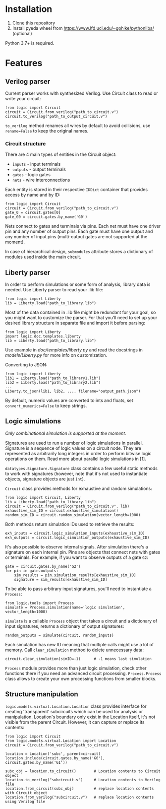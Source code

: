 # Installation

1. Clone this repository
2. Install pyeda wheel from https://www.lfd.uci.edu/~gohlke/pythonlibs/ (optional)

Python 3.7+ is required.

# Features

## Verilog parser

Current parser works with synthesized Verilog. 
Use Circuit class to read or write your circuit:

    from logic import Circuit
    circuit = Circuit.from_verilog("path_to_circuit.v")
    circuit.to_verilog("path_to_output_circuit.v")

`to_verilog` method renames all wires by default to avoid collisions, 
use `rename=False` to keep the original names.

### Circuit structure

There are 4 main types of entities in the Circuit object:
* `inputs` - input terminals
* `outputs` - output terminals
* `gates` - logic gates
* `nets` - wire interconnections

Each entity is stored in their respective `IDDict` container that provides access by name and by ID:

    from logic import Circuit
    circuit = Circuit.from_verilog("path_to_circuit.v")
    gate_0 = circuit.gates[0]
    gate_G0 = circuit.gates.by_name('G0')

Nets connect to gates and terminals via pins. Each net must have one driver pin and any number of output pins.
Each gate must have one output and any number of input pins (multi-output gates are not supported at the moment).

In case of hierarchical design, `submodules` attribute stores a dictionary of modules used inside the main circuit.

## Liberty parser

In order to perform simulations or some form of analysis, library data is needed.
Use Liberty parser to read your .lib file:

    from logic import Liberty
    lib = Liberty.load("path_to_library.lib")

Most of the data contained in .lib file might be redundant for your goal, 
so you might want to customize the parser. 
For that you'll need to set up your desired library structure in separate file
and import it before parsing:

    from logic import Liberty
    import logic.doc.templates.liberty
    lib = Liberty.load("path_to_library.lib")

Use example in _doc/templates/liberty.py_ and read the docstrings in _models/Liberty.py_
for more info on customization.

Converting to JSON:

    from logic import Liberty
    lib1 = Liberty.load("path_to_library1.lib")
    lib2 = Liberty.load("path_to_library2.lib")
    ...
    Liberty.to_json(lib1, lib2, ..., filename="output_path.json")

By default, numeric values are converted to ints and floats, set `convert_numerics=False` to keep strings.

## Logic simulations

_Only combinational simulation is supported at the moment._

Signatures are used to run a number of logic simulations in parallel. Signature is a sequence of logic values
on a circuit node. They are represented as arbitrarily long integers in order to perform bitwise logic operations on them.
Read more about parallel logic simulations in [1].

`datatypes.Signature.Signature` class contains a few useful static methods to work with signatures 
(however, note that it's not used to instantiate objects, signature objects are just `int`).

`Circuit` class provides methods for exhaustive and random simulations:

    from logic import Circuit, Liberty
    lib = Liberty.load("path_to_library.lib")
    circuit = Circuit.from_verilog("path_to_circuit.v", lib)
    exhaustive_sim_ID = circuit.exhaustive_simulation()
    random_sim_ID = circuit.random_simulation(vector_length=1000)

Both methods return simulation IDs used to retrieve the results:

    exh_inputs = circuit.logic_simulation_inputs(exhaustive_sim_ID)
    exh_outputs = circuit.logic_simulation_outputs(exhaustive_sim_ID)

It's also possible to observe internal signals. After simulation there's a signature on each internal pin. 
Pins are objects that connect nets with gates or terminals. For example, if you want to observe outputs of a gate `G2`:

    gate = circuit.gates.by_name('G2')
    for pin in gate.outputs:
        sim_results = pin.simulation_results[exhaustive_sim_ID]
        signature = sim_results[exhaustive_sim_ID]

To be able to pass arbitrary input signatures, you'll need to instantiate a `Process`:

    from logic.tools import Process
    simulate = Process.simulation(name='logic simulation', vector_length=1000)

`simulate` is a callable `Process` object that takes a circuit and a dictionary of input signatures,
returns a dictionary of output signatures:

    random_outputs = simulate(circuit, random_inputs)

Each simulation has new ID meaning that multiple calls might use a lot of memory. 
Call `clear_simulation` method to delete unnecessary data:

    circuit.clear_simulation(simID=-1)      # -1 means last simulation

`Process` module provides more than just logic simulation, check other functions there
if you need an advanced circuit processing. 
`Process.Process` class allows to create your own processing functions from smaller blocks.

## Structure manipulation

`logic.models.virtual.Location.Location` class provides interface for creating 'transparent' subcircuits
which can be used for analysis or manipulation. Location's boundary only exist in the Location itself,
it's not visible from the parent Circuit. However, it can capture or replace its contents:

    from logic import Circuit
    from logic.models.virtual.Location import Location
    circuit = Circuit.from_verilog("path_to_circuit.v")

    location = Location('subc', parent=circuit)
    location.include(circuit.gates.by_name('G0'), circuit.gates.by_name('G1'))

    subc_obj = location.to_circuit()        # Location contents to Circuit object
    location.to_verilog("subcircuit.v")     # Location contents to Verilog file
    location.from_circuit(subc_obj)         # replace location contents with Circuit object
    location.from_verilog("subcircuit.v")   # replace location contents using Verilog file
